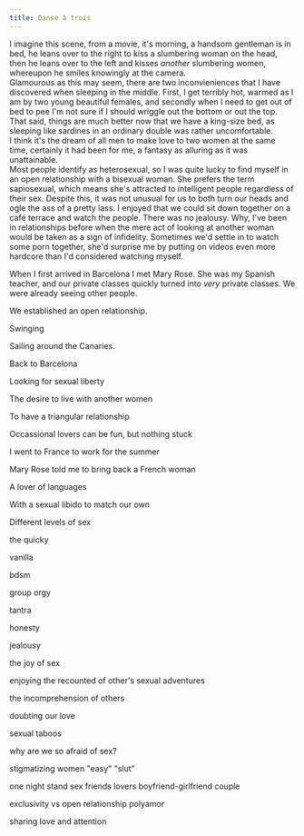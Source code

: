 ```yaml
---
title: Danse à trois
---
```


I imagine this scene, from a movie, it's morning, a handsom gentleman is in bed, he leans over to the right to kiss a slumbering woman on the head, then he leans over to the left and kisses *another* slumbering women, whereupon he smiles knowingly at the camera.  
Glamourous as this may seem, there are two inconvieniences that I have discovered when sleeping in the middle.  First, I get terribly hot, warmed as I am by two young beautiful females, and secondly when I need to get out of bed to pee I'm not sure if I should wriggle out the bottom or out the top.  That said, things are much better now that we have a king-size bed, as sleeping like sardines in an ordinary double was rather uncomfortable.  
I think it's the dream of all men to make love to two women at the same time, certainly it had been for me, a fantasy as alluring as it was unattainable.  
Most people identify as heterosexual, so I was quite lucky to find myself in an open relationship with a bisexual woman.  She prefers the term sapiosexual, which means she's attracted to intelligent people regardless of their sex.  Despite this, it was not unusual for us to both turn our heads and ogle the ass of a pretty lass.  I enjoyed that we could sit down together on a café terrace and watch the people.  There was no jealousy.  Why, I've been in relationships before when the mere act of looking at another woman would be taken as a sign of infidelity.  Sometimes we'd settle in to watch some porn together, she'd surprise me by putting on videos even more hardcore than I'd considered watching myself.  





When I first arrived in Barcelona I met Mary Rose.  She was my Spanish teacher, and our private classes quickly turned into *very* private classes.  We were already seeing other people.  

We established an open relationship.

Swinging

Sailing around the Canaries.

Back to Barcelona

Looking for sexual liberty

The desire to live with another women

To have a triangular relationship

Occassional lovers can be fun, but nothing stuck

I went to France to work for the summer

Mary Rose told me to bring back a French woman

A lover of languages

With a sexual libido to match our own





Different levels of sex

the quicky

vanilla

bdsm

group orgy

tantra



honesty

jealousy

the joy of sex

enjoying the recounted of other's sexual adventures



the incomprehension of others

doubting our love

sexual taboos

why are we so afraid of sex?

stigmatizing women
"easy" "slut"


one night stand
sex friends
lovers
boyfriend-girlfriend
couple


exclusivity vs open relationship
polyamor


sharing love and attention













